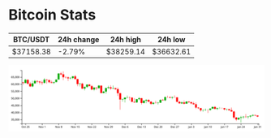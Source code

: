 # Bitcoin Stats

BTC/USDT|24h change|24h high|24h low|
|---|---|---|---|
|$37158.38|-2.79%|$38259.14|$36632.61|

<img src="./chart.svg">

